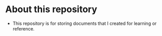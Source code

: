 # About this repository

- This repository is for storing documents that I created for learning or reference.

